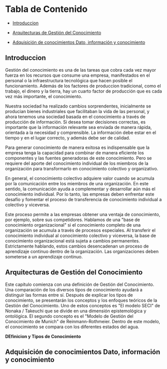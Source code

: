 <!-- START doctoc generated TOC please keep comment here to allow auto update -->
<!-- DON'T EDIT THIS SECTION, INSTEAD RE-RUN doctoc TO UPDATE -->

# Tabla de Contenido

- [Introduccion](##Introduccion)


- [Arquitecturas de Gestión del Conocimiento](##Arquitecturas-de-Gestión-del-Conocimiento)


- [Adquisición de conocimientos Dato, información y conocimiento](##Adquisición-de-conocimientos-Dato,-información-y-conocimiento)

<!-- END doctoc generated TOC please keep comment here to allow auto update -->

## Introduccion

Gestión del conocimiento es una de las tareas que cobra cada vez mayor fuerza en los recursos que consume una empresa, manifestados en el personal o la infraestructura tecnológica que hacen posible el funcionamiento. Además de los factores de produccion tradicional, como el trabajo, el dinero y la tierra, hay un cuarto factor de producción que es cada vez más importante, el conocimiento.

Nuestra sociedad ha realizado cambios sorprendentes, inicialmente se producian bienes industriales que facilitaban la vida de las personal, y ahora tenemos una sociedad basada en el conocimiento a través de producción de información. Si desea tomar decisiones correctas, es importante que la información relevante sea enviada de manera rápida, orientada a la necesidad y comprensible. La información debe estar en el tiempo y en el lugar correcto, y además debe ser de calidad. 

Para generar conocimiento de manera exitosa es indispensable que la empresa tenga la capacidad para combinar de manera eficiente los componentes y las fuentes generadoras de este conocimiento. Pero se requiere del aporte del conocimiento individual de los miembros de la organización para transformarlo en conocimiento colectivo y organizativo.

En general, el conocimiento colectivo adquiere valor cuando se acumula por la comunicación entre los miembros de una organización. En este sentido, la comunicación ayuda a complementar y desarrollar aún más el conocimiento individual. Por lo tanto, las empresas deben enfrentar este desafío y fomentar el proceso de transferencia de conocimiento individual a colectivo y viceversa.

Este proceso permite a las empresas obtener una ventaja de conocimiento, por ejemplo, sobre sus competidores. Hablamos de una "base de conocimiento organizacional" si el conocimiento completo de una organización se acumula a través de procesos especiales. Al transferir el conocimiento individual al conocimiento colectivo y viceversa, la base de conocimiento organizacional está sujeta a cambios permanentes. Estrictamente hablando, estos cambios desencadenan un proceso de aprendizaje continuo dentro de la organización. Las organizaciones deben someterse a un aprendizaje continuo.

<!---
Objetivo de la Investigacion

La conciencia de las empresas sobre la necesidad de compartir información y conocimiento es de vital importancia. Por un lado, la gestión del conocimiento requiere ayudas tales como tecnologías avanzadas y herramientas inteligentes que hacen que el conocimiento sea organizable y manejable. Por otro lado, la gestión interna del conocimiento está directamente asociada con la cultura corporativa de una organización. El conocimiento es una propiedad personal y, por lo tanto, está estrechamente vinculado a las personas que lo poseen. Las empresas deben comprender que el conocimiento de su personal es un capital intelectual valioso, un valor agregado que deben poner en el centro de sus actividades. La gestión del conocimiento no es exclusivamente un tema para grupos grandes y muchos. Especialmente las PYME (pequeñas y medianas empresas) deben confiar en la transferencia y reutilización sistemáticas de los conocimientos existentes para sobrevivir en un entorno económico en rápida evolución.

Por este motivo, el presente libro investiga la gestión del conocimiento en pymes. Si bien el buen servicio al cliente es su factor más importante, las PYME tienen grandes dificultades para gestionar el conocimiento de, para y sobre el cliente. Por lo tanto, el vínculo entre el conocimiento y la relación con el cliente y el impacto de compartir el conocimiento se examinarán en un estudio de caso. La siguiente hipótesis ha sido formulada y necesita ser verificada:

_La gestión del conocimiento es crucial para mejorar la relación con el cliente._

i) Para validar esta hipótesis, se examinará si existe una demanda de conocimiento y de dónde proviene el conocimiento relevante. ¿Hay una fuente interna disponible o la empresa depende de fuentes externas?

ii) El conocimiento existente y el conocimiento proporcionado se evaluarán con respecto a la cantidad y la calidad. También se verificará si los datos requeridos están disponibles sin solicitar o si están disponibles bajo demanda.

iii) Además, se explorará si existe una correlación entre la disponibilidad y la dependencia del conocimiento que puede conducir a una mejor relación con el cliente.

Esto significa que el primer enfoque de la encuesta es la provisión y el intercambio de conocimientos y datos de clientes. El segundo punto focal es la medida en que los empleados de la empresa dependen de estos datos.

## Desde la gestión del conocimiento a la gestión de la relación con el cliente: piramide de la conciencia de la gestion del conocimiento, espiral de vida de datos del cliente de 5 pasos, ciclo de mejora de la relación con el cliente y SIS

### Pirámide de la conciencia de la gestión del conocimiento (PKMA) 

¿Cómo deben las empresas manejar la Gestión del Conocimiento si no tienen o tienen pocos puntos de contacto hasta ahora?

En el entorno empresarial actual, es de vital importancia para las empresas tener conocimiento de, para y sobre sus clientes. Si una empresa tiene poca o ninguna experiencia con la gestión del conocimiento, es útil seguir el enfoque de 4 pasos que se describe a continuación: la "Pirámide de la conciencia de la gestión del conocimiento" (PKMA).

1. Analizar la situación actual del conocimiento en la empresa (por ejemplo, mediante un cuestionario).

2. Concienciar sobre las necesidades / beneficios (observe de cerca los errores cometidos en el pasado en relación con la gestión del conocimiento).

3. Establezca un plan e implemente acciones (por ejemplo, introduciendo una base de datos de conocimiento o capacitación regular).

4. Compartir y multiplicar la información relevante (haciendo un uso práctico de la base de datos).

Fig. 1.1 Pyramid of Knowledge Management Awareness (PKMA). ‘Pyramid of Knowledge Management Awareness (PKMA)’ by Wilde.

En este modelo, el siguiente nivel superior solo se puede alcanzar si el nivel anterior se completó con éxito.

Es crucial organizar el conocimiento disponible (conocimiento proveniente de los clientes, los proveedores y los empleados de la empresa) y aprender de los errores pasados. Pero es aún más importante compartir y multiplicar este conocimiento para obtener un "valor agregado". El capital intelectual de una empresa es un activo intangible de alto valor y clave para su éxito a largo plazo.

### Espiral de datos del cliente de 5 pasos (CDLS de 5 pasos)

¿Cómo deberían las empresas mejorar la calidad de su base de datos de conocimiento existente?

Las pymes deben pasar por un proceso de aprendizaje continuo. No es suficiente simplemente crear una herramienta de este tipo, esta herramienta también debe "cobrar vida". Las empresas con una herramienta existente a menudo se enfrentan a la mala calidad de los datos. Es necesario seleccionar cuidadosamente la información relevante. Pero, ¿cómo pueden identificarse los datos relevantes? El siguiente enfoque, denominado '5-Step CDLS' (Espiral de datos del cliente de 5 pasos), es un concepto que puede ayudar a mejorar una herramienta establecida de CRM / CKM.

1. Averigüe qué datos se necesitan.
2. Decida en qué medida se necesitan estos datos.
3. Decida si la información está o estará disponible internamente o si debe obtenerse de proveedores externos.
4. Dar prioridad a la necesidad de mantenimiento de datos, respectivamente, la necesidad de aplicaciones adicionales.
5. Inicie la implementación de funciones adicionales, respectivamente, actualice / optimice los datos existentes.

Fig. 1.2 5-Step Customer Data Life Spiral (5-Step CDLS)

Es muy importante involucrar al personal en este proceso. De esta manera, los empleados desarrollarán un sentido de ser parte de este proceso y lograrán una mayor comprensión de su necesidad. La implementación práctica de la herramienta requiere medidas concretas. Es útil establecer conceptos, por ej. (i) un concepto de autorización (quién tiene acceso a qué datos), (ii) un concepto de actualización (quién llena los datos y quién es responsable de la actualización), (iii) un concepto de organización de contenido (¿Cómo se puede manejar la información y mejorar la calidad?). En resumen, la herramienta existente con su masa de información no estructurada debe hacerse más eficiente.


### Ciclo de mejora de la relación con el cliente (CRI-C)

¿Cómo puede la gestión del conocimiento ayudar a mejorar la relación con el cliente?

Antes de que una empresa pueda pasar por un proceso de aprendizaje orientado al cliente, debe enfrentar el desafío de un proceso de aprendizaje interno. Para garantizar un alto nivel de servicio y una relación óptima con el cliente, las compañías deben considerar el siguiente enfoque consistente de 7 pasos que, en el futuro, puede llegar a ser conocido bajo el nombre de 'Ciclo de mejora de la relación con el cliente' o 'CRI-C' (Fig. 1.3).

1. Acumular los datos dentro de la empresa.
2. Categorizar la información recopilada.
3. Hacer que este conocimiento esté disponible para los usuarios de la empresa.
4. Intercambiar la información entre el personal.
5. Contextualizar el conocimiento relevante y ponerlo a disposición de los clientes.
6. Actualizar / optimizar constantemente la información.
7. Complementar el conocimiento mediante una plataforma de base de datos.

Fig. 1.3 Customer Relationship Improvement Cycle (CRI-C). ‘Customer Relationship Improvement Cycle (CRI-C)’ by Wilde.

Con la ayuda de este modelo y en un ambiente de confianza mutua, es posible (i) desarrollar productos conjuntamente con el cliente, (ii) acelerar el proceso de innovación, (iii) reaccionar más rápido a las demandas cambiantes y (iv) ganar ventaja competitiva. Al final del día, el objetivo final de cada empresa es BENEFICIAR! Entonces: Cuanto mejor sea la relación con el cliente, mayor será la ganancia.

### Sensibilización - Mejora - Compartir (SIS)

La conclusión de estas preguntas es el siguiente enfoque para la gestión de la relación con el cliente

Al emprender el proyecto de mejorar la gestión de la relación con el cliente de una empresa, es importante tener un enfoque conceptual claro. Esto se puede hacer en base al ‘Modelo SIS’ (Sensibilización - Mejora - Compartir). Cada paso de este modelo representa un nivel en el proceso general (Fig. 1.4).

Para tener éxito, es necesario seguir esta secuencia y completar los diferentes niveles paso a paso.

Fig. 1.4 Sensitization – Improvement – Sharing (SIS Model). ‘Sensitization – Improvement – Sharing Model (SIS Model)’ by Wilde.

-->
## Arquitecturas de Gestión del Conocimiento

Este capítulo comienza con una definición de Gestión del Conocimiento. Una comparación de los diversos tipos de conocimiento ayudará a distinguir las formas entre sí. Después de explicar los tipos de conocimiento, se presentarán los conceptos y los enfoques teóricos de la Gestión del Conocimiento. Uno de estos conceptos es "El modelo SECI" de Nonaka / Takeuchi que se divide en una dimensión epistemológica y ontológica. El segundo concepto es el "Modelo de Gestión del Conocimiento de Munich" de Reinmann-Rothmeier. Dentro de este modelo, el conocimiento se compara con los diferentes estados del agua.

**DEfinicion y Tipos de Conocimiento**

## Adquisición de conocimientos Dato, información y conocimiento

